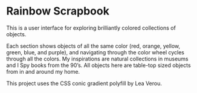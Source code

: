 # Rainbow Scrapbook
This is a user interface for exploring brilliantly colored collections of objects.
 
Each section shows objects of all the same color (red, orange, yellow, green, blue, and purple), and navigating through the color wheel cycles through all the colors. My inspirations are natural collections in museums and I Spy books from the 90’s. All objects here are table-top sized objects from in and around my home.

This project uses the CSS conic gradient polyfill by Lea Verou. 
